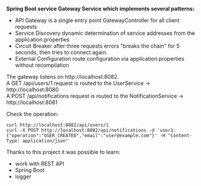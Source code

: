 **Spring Boot service Gateway Service which implements several patterns:**  

 - API Gateway is a single entry point GatewayController for all client requests 
 - Service Discovery dynamic determination of service addresses from the application.properties
 - Circuit Breaker after three requests errors "breaks the chain" for 5 seconds, then tries to connect again.
 - External Configuration route configuration via application.properties without recompilation




The gateway listens on http://localhost:8082.  
A GET /api/users/1 request is routed to the UserService → http://localhost:8080  
A POST /api/notifications request is routed to the NotificationService → http://localhost:8081

Check the operation:
```
curl http://localhost:8082/api/users/1
curl -X POST http://localhost:8082/api/notifications -d 'user1:{"operation":"USER_CREATED","email":"user@example.com"}' -H "Content-Type: application/json"
```

Thanks to this project it was possible to learn:  

- work with REST API
- Spring Boot
- logger